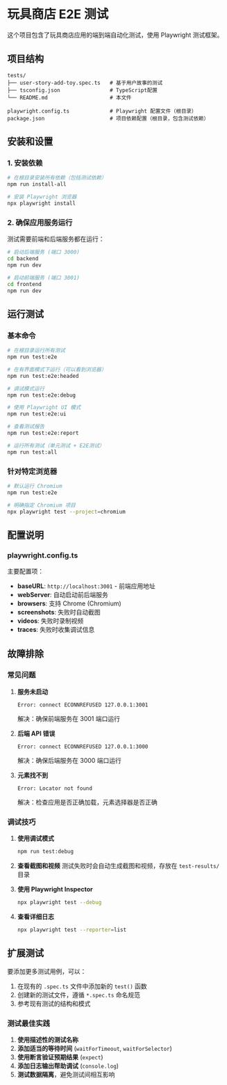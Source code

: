 # 玩具商店 E2E 测试

这个项目包含了玩具商店应用的端到端自动化测试，使用 Playwright 测试框架。

## 项目结构

```
tests/
├── user-story-add-toy.spec.ts   # 基于用户故事的测试
├── tsconfig.json                # TypeScript配置
└── README.md                    # 本文件

playwright.config.ts             # Playwright 配置文件（根目录）
package.json                     # 项目依赖配置（根目录，包含测试依赖）
```

## 安装和设置

### 1. 安装依赖

```bash
# 在根目录安装所有依赖（包括测试依赖）
npm run install-all

# 安装 Playwright 浏览器
npx playwright install
```

### 2. 确保应用服务运行

测试需要前端和后端服务都在运行：

```bash
# 启动后端服务 (端口 3000)
cd backend
npm run dev

# 启动前端服务 (端口 3001)
cd frontend  
npm run dev
```

## 运行测试

### 基本命令

```bash
# 在根目录运行所有测试
npm run test:e2e

# 在有界面模式下运行（可以看到浏览器）
npm run test:e2e:headed

# 调试模式运行
npm run test:e2e:debug

# 使用 Playwright UI 模式
npm run test:e2e:ui

# 查看测试报告
npm run test:e2e:report

# 运行所有测试（单元测试 + E2E测试）
npm run test:all
```

### 针对特定浏览器

```bash
# 默认运行 Chromium
npm run test:e2e

# 明确指定 Chromium 项目
npx playwright test --project=chromium
```

## 配置说明

### playwright.config.ts

主要配置项：

- **baseURL**: `http://localhost:3001` - 前端应用地址
- **webServer**: 自动启动前后端服务
- **browsers**: 支持 Chrome (Chromium)
- **screenshots**: 失败时自动截图
- **videos**: 失败时录制视频
- **traces**: 失败时收集调试信息

## 故障排除

### 常见问题

1. **服务未启动**
   ```
   Error: connect ECONNREFUSED 127.0.0.1:3001
   ```
   解决：确保前端服务在 3001 端口运行

2. **后端 API 错误**
   ```
   Error: connect ECONNREFUSED 127.0.0.1:3000
   ```
   解决：确保后端服务在 3000 端口运行

3. **元素找不到**
   ```
   Error: Locator not found
   ```
   解决：检查应用是否正确加载，元素选择器是否正确

### 调试技巧

1. **使用调试模式**
   ```bash
   npm run test:debug
   ```

2. **查看截图和视频**
   测试失败时会自动生成截图和视频，存放在 `test-results/` 目录

3. **使用 Playwright Inspector**
   ```bash
   npx playwright test --debug
   ```

4. **查看详细日志**
   ```bash
   npx playwright test --reporter=list
   ```

## 扩展测试

要添加更多测试用例，可以：

1. 在现有的 `.spec.ts` 文件中添加新的 `test()` 函数
2. 创建新的测试文件，遵循 `*.spec.ts` 命名规范
3. 参考现有测试的结构和模式

### 测试最佳实践

1. **使用描述性的测试名称**
2. **添加适当的等待时间** (`waitForTimeout`, `waitForSelector`)
3. **使用断言验证预期结果** (`expect`)
4. **添加日志输出帮助调试** (`console.log`)
5. **测试数据隔离**，避免测试间相互影响


